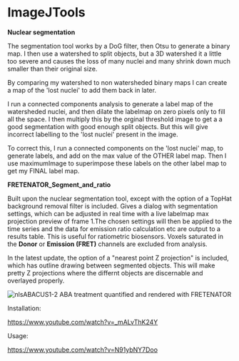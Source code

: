 # ImageJTools


**Nuclear segmentation**

The segmentation tool works by a DoG filter, then Otsu to generate a binary map. I then use a watershed to split objects, but a 3D watershed it a little too severe and causes the loss of many nuclei and many shrink down much smaller than their original size. 

By comparing my watershed to non watersheded binary maps I can create a map of the 'lost nuclei' to add them back in later.

I run a connected components analysis to generate a label map of the watersheded nuclei, and then dilate the labelmap on zero pixels only to fill all the space. I then multiply this by the orginal threshold image to get a a good segmentation with good enough split objects. But this will give incorrect labelling to the 'lost nuclei' present in the image.

To correct this, I run a connected components on the 'lost nuclei' map, to generate  labels, and add on the max value of the OTHER label map. Then I use maximumImage to superimpose these labels on the other label map to get my FINAL label map.




**FRETENATOR_Segment_and_ratio**

Built upon the nuclear segmentation tool, except with the option of a TopHat background removal filter is included. Gives a dialog with segmentation settings, which can be adjusted in real time with a live labelmap max projection preview of frame 1.The chosen settings will then be applied to the time series and the data for emission ratio calculation etc are output to a results table. This is useful for ratiometric biosensors. Voxels saturated in the **Donor** or **Emission (FRET)** channels are excluded from analysis.

In the latest update, the option of a "nearest point Z projection" is included, which has outline drawing between segmented objects. This will make pretty Z projections where the differnt objects are discernable and overlayed properly.

![nlsABACUS1-2 ABA treatment quantified and rendered with FRETENATOR](https://github.com/JimageJ/ImageJTools/blob/master/Nearest%20point%20emission%20ratios%20of%201-2%20concatenated%20drift%20corrected.gif)


Installation:

https://www.youtube.com/watch?v=_mALvThK24Y

Usage:

https://www.youtube.com/watch?v=N91ybNY7Doo
